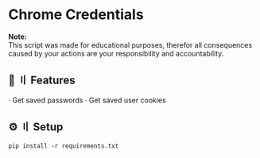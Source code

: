 Chrome Credentials
==================
**Note:** \
This script was made for educational purposes, therefor all consequences caused by your actions are your responsibility and accountability.

## 🔰 〢 Features
  · Get saved passwords
  · Get saved user cookies

## ⚙️ 〢 Setup
```
pip install -r requirements.txt
```


